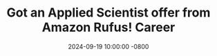 ---
title: >-
    Got an Applied Scientist offer from Amazon Rufus!
    <span class="badge badge-pill badge-info">Career</span>
date: 2024-09-19 10:00:00 -0800
---